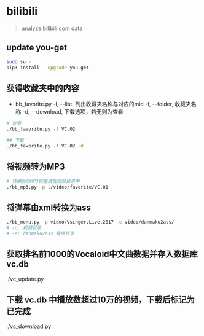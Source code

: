 # bilibili
> analyze bilibili.com data

## update you-get
```bash
sudo su -
pip3 install --upgrade you-get
```

## 获得收藏夹中的内容
- bb_favorite.py
    -l, --list, 列出收藏夹名称与对应的mid
    -f, --folder, 收藏夹名称
    -d, --download, 下载选项，若无则为查看

```bash
# 查看
./bb_favorite.py -f VC.02

## 下载
./bb_favorite.py -f VC.02 -d
```

## 将视频转为MP3
```bash
# 转换后的MP3将生成在视频目录中
./bb_mp3.py -p ./video/favorite/VC.01
```

## 将弹幕由xml转换为ass
```bash
./bb_menu.py -p video/Vsinger.Live.2017 -e video/danmaku2ass/
# -p: 视频目录
# -e: danmaku2ass 程序目录
```

## 获取排名前1000的Vocaloid中文曲数据并存入数据库vc.db
./vc_update.py

## 下载 vc.db 中播放数超过10万的视频，下载后标记为已完成
./vc_download.py
